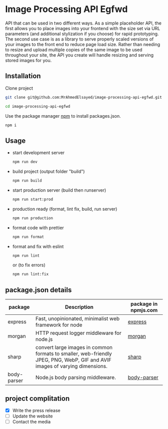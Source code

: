 # Image Processing API Egfwd

API that can be used in two different ways. As a simple placeholder API, the first allows you to place images into your frontend with the size set via URL parameters (and additional stylization if you choose) for rapid prototyping. The second use case is as a library to serve properly scaled versions of your images to the front end to reduce page load size. Rather than needing to resize and upload multiple copies of the same image to be used throughout your site, the API you create will handle resizing and serving stored images for you.

## Installation

Clone project 
```bash
git clone git@github.com:MrAhmedElsayed/image-processing-api-egfwd.git

cd image-processing-api-egfwd
```
Use the package manager [npm](https://docs.npmjs.com/downloading-and-installing-node-js-and-npm) to install packages.json.

 ```bash
npm i
```
## Usage

- start development server
    
    ```bash
    npm run dev
    ```
- build project (output folder "build")
    ```bash
    npm run build
    ```
- start production server (build then runserver)
    
    ```bash
    npm run start:prod
    ```
- production ready (format, lint fix, build, run server)
    ```bash
    npm run production
    ```
- format code with prettier
    ```bash
    npm run format
    ```
- format and fix with eslint
    ```bash
    npm run lint 
    ```
    or (to fix errors) 
    ```bash
    npm run lint:fix  
    ```

## package.json details

| package     | Description                                                                                                                 | package in npmjs.com                                     |
|-------------|-----------------------------------------------------------------------------------------------------------------------------|----------------------------------------------------------|
| express     | Fast, unopinionated, minimalist web framework for node                                                                      | [express](https://www.npmjs.com/package/express)         |
| morgan      | HTTP request logger middleware for node.js                                                                                  | [morgan](https://www.npmjs.com/package/morgan)           |
| sharp       | convert large images in common formats to smaller, web-friendly JPEG, PNG, WebP, GIF and AVIF images of varying dimensions. | [sharp](https://www.npmjs.com/package/sharp)             |
| body-parser | Node.js body parsing middleware.                                                                                            | [body-parser](https://www.npmjs.com/package/body-parser) |


## project complitation
- [x] Write the press release
- [ ] Update the website
- [ ] Contact the media
